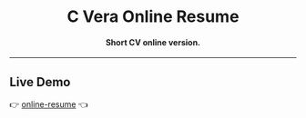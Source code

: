 <h1 align="center">C Vera Online Resume</h1>

<h4 align="center">Short CV online version.</h4>

---

## Live Demo

:point_right: [online-resume][Demo] :point_left:

[Demo]: https://cvera08.github.io/short-resume